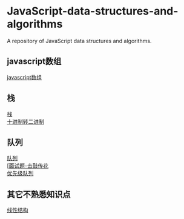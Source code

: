 # JavaScript-data-structures-and-algorithms

A repository of JavaScript data structures and algorithms.

## javascript数组

[javascript数组](javascript数组.md)<br />

## 栈

[栈](栈/栈.md)<br />
[十进制转二进制](栈/十进制转二进制.md)<br />

## 队列

[队列](队列/队列.md)<br />
[[面试题-击鼓传花](队列/面试题-击鼓传花.md)<br />
[优先级队列](队列/优先级队列.md)<br />

## 其它不熟悉知识点

[线性结构](相关不熟悉知识点/线性结构.md)<br />